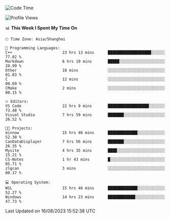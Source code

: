 <!--START_SECTION:waka-->
![Code Time](http://img.shields.io/badge/Code%20Time-1%2C170%20hrs%205%20mins-blue)

![Profile Views](http://img.shields.io/badge/Profile%20Views-1-blue)

📊 **This Week I Spent My Time On** 

```text
🕑︎ Time Zone: Asia/Shanghai

💬 Programming Languages: 
C++                      23 hrs 13 mins      ███████████████████░░░░░░   77.02 % 
Markdown                 6 hrs 19 mins       █████░░░░░░░░░░░░░░░░░░░░   20.99 % 
Other                    18 mins             ░░░░░░░░░░░░░░░░░░░░░░░░░   01.03 % 
C                        12 mins             ░░░░░░░░░░░░░░░░░░░░░░░░░   00.69 % 
CMake                    2 mins              ░░░░░░░░░░░░░░░░░░░░░░░░░   00.15 % 

🔥 Editors: 
VS Code                  22 hrs 9 mins       ██████████████████░░░░░░░   73.48 % 
Visual Studio            7 hrs 59 mins       ███████░░░░░░░░░░░░░░░░░░   26.52 % 

🐱‍💻 Projects: 
minnow                   15 hrs 46 mins      █████████████░░░░░░░░░░░░   52.30 % 
CanDataDisplayer         7 hrs 56 mins       ███████░░░░░░░░░░░░░░░░░░   26.35 % 
Mysite                   4 hrs 35 mins       ████░░░░░░░░░░░░░░░░░░░░░   15.21 % 
CS-Notes                 1 hr 43 mins        █░░░░░░░░░░░░░░░░░░░░░░░░   05.71 % 
zlgcan                   3 mins              ░░░░░░░░░░░░░░░░░░░░░░░░░   00.17 % 

💻 Operating System: 
WSL                      15 hrs 46 mins      █████████████░░░░░░░░░░░░   52.27 % 
Windows                  14 hrs 23 mins      ████████████░░░░░░░░░░░░░   47.73 % 
```


 Last Updated on 16/08/2023 15:52:38 UTC
<!--END_SECTION:waka-->